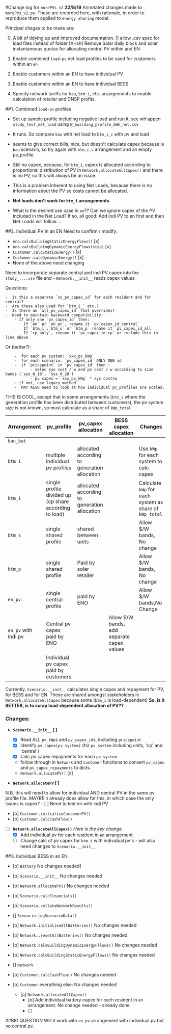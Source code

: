 #Change log for `morePVs_v2`
**22/8/19**
Annotated changes made to `morePVs_v2.py`. These are recorded here, with rationale, in order to reproduce them applied to `energy sharing` model.

Principal chages to be made are:

0. A bit of tidying up and improved documentation.
 [] allow .csv spec for load files instead of folder
 [X-ish] Remove Solar daily block and solar instantaneous quotas for allocating central PV within and EN
 
1. Enable combined `load-pv` net load profiles to be used for customers within an `en`
2. Enable customers within an EN to have individual PV 
3. Enable customers within an EN to have individual BESS
4. Specify network tariffs for `bau`, `btm_i`, etc. arrangements to enable calculation of retailer and DNSP profits.


##1. Combined `load-pv` profiles
- Set up sample profile including negative load and run it, see wh'appen `study_test_net_load`
using `W_building_profile_kWh_net.csv`
- It runs. So compare `bau` with net load to `btm_i_c` with pv and load
- seems to give correct bills, nice, but doesn't calculate capex because is `bau` scenario,
so try again with `btm_i_c` arrangement and an empty pv_profile.
- Still no capex, because, for `btm_i`, capex is allocated according to proportional
 distribution of PV in `Network.allocateAllCapex()` and there is no PV, so this will always be an issue.
- This is a problem inherent to using Net Loads, because there is no information about the PV so costs cannot be allocated. 
- **Net loads don't work for `btm_i` arrangements**

- What is the desired use case in `en`?? Can we ignore capex of the PV included in the Net Load?
If so, all good: Add indi PV to en first and then Net Loads will follow....

##2. Individual PV in an EN
 Need to confirm / modify:
   -  `eno.calcBuildingStaticEnergyFlows()` [x] 
   - `eno.calcBuildingDynamicEnergyFlows(step)` [x]
   - `Customer.calcStaticEnergy()` [x]
   - `Customer.calcDynamicEnergy()` [x]
   - None of the above need changing
   
   
   Need to incorporate separate central and indi PV capex into the `study_....csv` file
   and 
    -  `Network.__init__` reads capex values 
   
   Questions:
   
    -  Is this a separate `xx_pv_capex_id` for each resident and for central?
    -  Are these also used for `btm_i_` etc.?
    -  Is there an `all_pv_capex_id` that overrides?
    -  Need to maintain backward compatibility:
        - If only one `pv_capex_id` then:
            If `en` pr `en_pv`, rename it `pv_capex_id_central`
            If `btm_i`,`btm_s` or `btm_p` rename it `pv_capex_id_all`
            If `cp_only`, rename it `pv_capex_id_cp` or include this in line above      
                  
   Or (better?):
   
        -  for each pv system: `xxx_pv_kWp`
        -  for each scenario: `pv_capex_id` ONLY ONE id
        -  if `pricepoint` in `pv_capex_id` then :
               - selec sys cost / w and pv cost / w according to size bands (`sys_0_10`, `sys_0_20`)
               - pv capex = `xxx_pv_kWp` * sys cost/w
        - if not, use legacy method
        -  MAY ALSO need to look at how individual pv_profiles are scaled.
  
  
   THIS IS COOL, except that in some arrangements (`btm_i` where the generation profile has been distributed 
   between customers), the pv system size is not known, so must calculate as a share of `kWp_total`
   

   
 | Arrangement   | pv_profile | pv_capex allocation  | BESS capex allocation |  Changes |
 |----|-------|----------|-------|-------|
  | `bau_bat` |   |  |   |   |
 | `btm_i`  | multiple individual pv profiles | allocated according to generation  allocation  | | Use `kWp` for each system to calc capex |
 | `btm_i`  | single profile divided up (cp share according to load) | allocated according to generation  allocation | | Calculate `kWp` for each system as share of `kWp_total`|
 | `btm_s`  | single shared profile | shared between units | | Allow $/W bands, No change |
 | `btm_p`  | single shared profile | Paid by solar retailer | | Allow $/W bands, No change |
 | `en_pv`  | single central profile | paid by ENO  | | Allow $/W bands,No Change |
 | `en_pv` with indi pv | Central pv capex paid by ENO | | Allow $/W bands, add separate capex values|
 | | Individual pv capex paid by customers | | |
  
  
  Currently, `Scenario.__init__` calculates single capex and repayment for PV, for BESS and for EN.
  These are shared amongst stakeholders in `Network.allocateAllCapex` because some (`btm_i` is load-dependent)
  **So, is it BETTER, is to scrap load-dependent allocation of PV??**
 
  
### Changes:

- **`Scenario.__init__` [ ]**
   - [x] Read ALL `pv_kWp`s and `pv_capex_id`s, including `pricepoint`
   - [x] Identify `pv_capex[pv_system]` (for `pv_system` including units, 'cp' and 'central')
   - [x] Calc pv capex repayments for each `pv_system`
   - follow through in `Network` and `Customer` functions to convert `pv_capex` and `pv_capex_repayments` to dicts.
    -  `Network.allocatePV()` [x] 

- **`Network.allocatePV` [ ]** 

N.B. this will need to allow for individual AND central PV in the same pv profile file.
   *MAYBE* it already does allow for this, in which case the only issues is capex?
    -  [ ] Need to test en with indi PV
    
   - [o] `Customer.initialiseCustomerPV()` 
   - [o] `Customer.calcCashFlow()` 
   - [ ] **`Network.allocateAllCapex()`**    *Here is the key change.*
       - [x] Add individual pv for each resident in `en` arrangement
       - [ ] Change calc of pv capex for `btm_i` with individual pv's - will also need changes to `Scenario.__init__`
  
 ##3. Individual BESS in an EN
 - [o] `Battery` No changes needed]
 - [o] `Scenario.__init__`  No changes needed
-  [o] `Network.allocatePV()` No changes needed
-  [o] `Scenario.calcFinancials()`
-  [o] `Scenario.collateNetworkResults()`
-  [] `Scenario.logScenarioData()`  
-  [o] `Network.initialiseAllBatteries()` No changes needed
-  [o] `Network..resetAllBatteries()`  No changes needed
- [o] `Network.calcBuildingDynamicEnergyFllows()`  No changes needed
- [o] `Network.calcBuildingStaticEnergyFllows()`  No changes needed
 - [] `Network`
 - [o] `Customer.calcCashFlow()` No changes needed
 - [o] `Customer` everything else: No changes needed

   - [o] `Network.allocateAllCapex()`   
       - [o] Add individual battery capex for each resident in `en` arrangement. No change needed - already done
       - [ ] 


##BIG QUESTION
Will it work with `en_pv` arrangement with individual pv but no central pv.